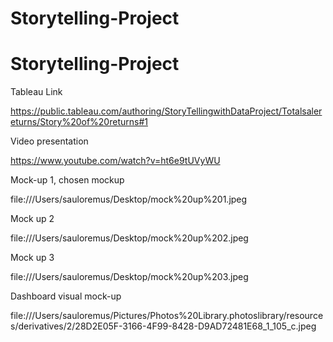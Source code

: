# Storytelling-Project 

# Storytelling-Project 

Tableau Link

https://public.tableau.com/authoring/StoryTellingwithDataProject/Totalsalereturns/Story%20of%20returns#1

Video presentation

https://www.youtube.com/watch?v=ht6e9tUVyWU


Mock-up 1, chosen mockup

file:///Users/sauloremus/Desktop/mock%20up%201.jpeg


Mock up 2

file:///Users/sauloremus/Desktop/mock%20up%202.jpeg

Mock up 3

file:///Users/sauloremus/Desktop/mock%20up%203.jpeg

Dashboard visual mock-up

file:///Users/sauloremus/Pictures/Photos%20Library.photoslibrary/resources/derivatives/2/28D2E05F-3166-4F99-8428-D9AD72481E68_1_105_c.jpeg
